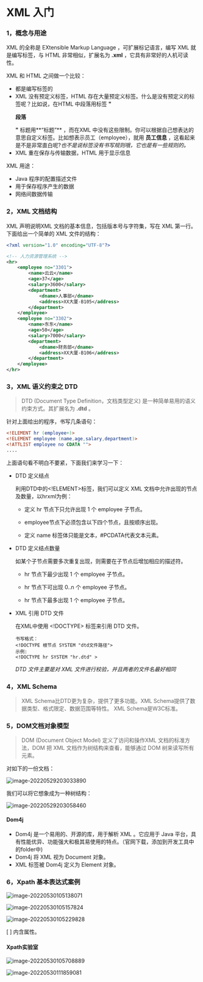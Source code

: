 # XML 入门

### 1，概念与用途

XML 的全称是 EXtensible  Markup Language ，可扩展标记语言，编写 XML 就是编写标签，与 HTML 非常相似，扩展名为 **.xml** ，它具有非常好的人机可读性。

XML 和 HTML 之间做一个比较：

- 都是编写标签的
- XML 没有预定义标签，HTML 存在大量预定义标签。什么是没有预定义的标签呢？比如说，在HTML 中段落用标签 **"<p> 段落</p>"** 标题用**“<h>标题</h>”** ，而在XML 中没有这些限制。你可以根据自己想表达的意思自定义标签。比如想表示员工（employee），就用 **<employee>员工信息</employee>** ，这看起来是不是非常直白呢?*也不是说标签没有书写规则哦，它也是有一些规则的。* 
- XML 重在保存与传输数据，HTML 用于显示信息

XML 用途：

- Java 程序的配置描述文件
- 用于保存程序产生的数据
- 网络间数据传输

### 2，XML 文档结构

XML 声明说明XML 文档的基本信息，包括版本号与字符集，写在 XML 第一行。下面给出一个简单的 XML 文件的结构：

```.xml
<?xml version="1.0" encoding="UTF-8"?>

<!-- 人力资源管理系统 -->
<hr>
	<employee no="3301">
		<name>云云</name>
		<age>37</age>
		<salary>3600</salary>
		<department>
			<dname>人事部</dname>
			<address>XX大厦-B105</address>
		</department>
	</employee>
	<employee no="3302">
		<name>东东</name>
		<age>50</age>
		<salary>7000</salary>
		<department>
			<dname>财务部</dname>
			<address>XX大厦-B106</address>
		</department>
	</employee>
</hr>
```

### 3，XML 语义约束之 DTD

> DTD (Document Type Definition，文档类型定义) 是一种简单易用的语义约束方式。其扩展名为 **.dtd** 。 

针对上面给出的程序，书写几条语句：

```.dtd
<!ELEMENT hr (employee+)>
<!ELEMENT employee (name,age,salary,department)>
<!ATTLIST employee no CDATA "">
....
```

上面语句看不明白不要紧，下面我们来学习一下：

- DTD 定义结点

  利用DTD中的<!ELEMENT>标签，我们可以定义 XML 文档中允许出现的节点及数量，以hrxml为例：

  - 定义 hr 节点下只允许出现 1 个 employee 子节点。

    <!ELEMENT hr (employee)>

  - employee节点下必须包含以下四个节点，且按顺序出现。

    <!ELEMENT employee (name,age,salary,department)>

  - 定义 name 标签体只能是文本，#PCDATA代表文本元素。

    <!ELEMENT name (#PCDATA)>

- DTD 定义结点数量

  如某个子节点需要多次重复出现，则需要在子节点后增加相应的描述符。

  - hr 节点下最少出现 1 个 employee 子节点。

    <!ELEMENT hr (employee+)>

  - hr 节点下可出现 0..n 个 employee 子节点。

    <!ELEMENT hr (employee*)>

  - hr 节点下最多出现 1 个 employee 子节点。

    <!ELEMENT hr (employee?)>

- XML 引用 DTD 文件

  在XML中使用 <!DOCTYPE> 标签来引用 DTD 文件。
  

  ```
  书写格式：
  <!DOCTYPE 根节点 SYSTEM "dtd文件路径">
  示例:
  <!DOCTYPE hr SYSTEM "hr.dtd" >
  ```

  *DTD 文件主要是对 XML 文件进行校验，并且两者的文件名最好相同* 

### 4，XML Schema

> XML Schema比DTD更为复杂，提供了更多功能。XML Schema提供了数据类型、格式限定、数据范围等特性。
> XML Schema是W3C标准。

### 5，DOM文档对象模型

> DOM (Document Object Model) 定义了访问和操作XML 文档的标准方法，DOM 把 XML 文档作为树结构来查看，能够通过 DOM 树来读写所有元素。

对如下的一份文档：

![image-20220529203033890](http://rblgz07nn.hd-bkt.clouddn.com/img/blogimage-20220529203033890.png)

我们可以将它想象成为一种树结构：

![image-20220529203058460](http://rblgz07nn.hd-bkt.clouddn.com/img/blogimage-20220529203058460.png)

#### Dom4j

- Dom4j 是一个易用的、开源的库，用于解析 XML 。它应用于 Java 平台，具有性能优异、功能强大和极其易使用的特点。（官网下载，添加到开发工具中的folder中)
- Dom4j 将 XML 视为 Document 对象。
- XML 标签被 Dom4j 定义为 Element 对象。
  

### 6，Xpath 基本表达式案例

![image-20220530105138071](http://rblgz07nn.hd-bkt.clouddn.com/img/blogimage-20220530105138071.png)

![image-20220530105157824](http://rblgz07nn.hd-bkt.clouddn.com/img/blogimage-20220530105157824.png)

![image-20220530105229828](http://rblgz07nn.hd-bkt.clouddn.com/img/blogimage-20220530105229828.png)

[ ] 内含属性。

#### Xpath实验室 

![image-20220530105708889](http://rblgz07nn.hd-bkt.clouddn.com/img/blogimage-20220530105708889.png)

![image-20220530111859081](http://rblgz07nn.hd-bkt.clouddn.com/img/blogimage-20220530111859081.png)